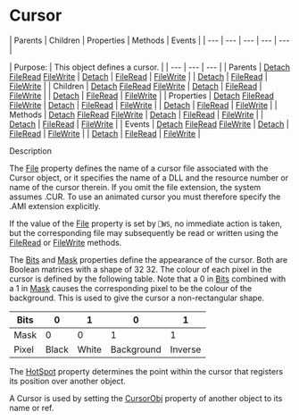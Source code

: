




<h1 class="heading"><span class="name">Cursor</span></h1>
| Parents | Children | Properties | Methods | Events |
| --- | --- | --- | --- | ---  |

| Purpose: | This object defines a cursor. |
| --- | --- | ---  |
| Parents | [Detach](../a-z/detach.md) [FileRead](../a-z/fileread.md) [FileWrite](../a-z/filewrite.md) | [Detach](../a-z/detach.md) | [FileRead](../a-z/fileread.md) | [FileWrite](../a-z/filewrite.md) |
| [Detach](../a-z/detach.md) | [FileRead](../a-z/fileread.md) | [FileWrite](../a-z/filewrite.md) |
| Children | [Detach](../a-z/detach.md) [FileRead](../a-z/fileread.md) [FileWrite](../a-z/filewrite.md) | [Detach](../a-z/detach.md) | [FileRead](../a-z/fileread.md) | [FileWrite](../a-z/filewrite.md) |
| [Detach](../a-z/detach.md) | [FileRead](../a-z/fileread.md) | [FileWrite](../a-z/filewrite.md) |
| Properties | [Detach](../a-z/detach.md) [FileRead](../a-z/fileread.md) [FileWrite](../a-z/filewrite.md) | [Detach](../a-z/detach.md) | [FileRead](../a-z/fileread.md) | [FileWrite](../a-z/filewrite.md) |
| [Detach](../a-z/detach.md) | [FileRead](../a-z/fileread.md) | [FileWrite](../a-z/filewrite.md) |
| Methods | [Detach](../a-z/detach.md) [FileRead](../a-z/fileread.md) [FileWrite](../a-z/filewrite.md) | [Detach](../a-z/detach.md) | [FileRead](../a-z/fileread.md) | [FileWrite](../a-z/filewrite.md) |
| [Detach](../a-z/detach.md) | [FileRead](../a-z/fileread.md) | [FileWrite](../a-z/filewrite.md) |
| Events | [Detach](../a-z/detach.md) [FileRead](../a-z/fileread.md) [FileWrite](../a-z/filewrite.md) | [Detach](../a-z/detach.md) | [FileRead](../a-z/fileread.md) | [FileWrite](../a-z/filewrite.md) |
| [Detach](../a-z/detach.md) | [FileRead](../a-z/fileread.md) | [FileWrite](../a-z/filewrite.md) |


Description


The [File](../a-z/file.md) property defines the name of a cursor file associated with the Cursor object, or it specifies the name of a DLL and the resource number or name of the cursor therein. If you omit the file extension, the system assumes .CUR. To use an animated cursor you must therefore specify the .AMI extension explicitly.



If the value of the [File](../a-z/file.md) property is set by `⎕WS`, no immediate action is taken, but the corresponding file may subsequently be read or written using the [FileRead](../a-z/fileread.md) or [FileWrite](../a-z/filewrite.md) methods.


The [Bits](../a-z/bits.md) and [Mask](../a-z/mask.md) properties define the appearance of the cursor. Both are Boolean matrices with a shape of 32  32. The colour of each pixel in the cursor is defined by the following table. Note that a 0 in [Bits](../a-z/bits.md) combined with a 1 in [Mask](../a-z/mask.md) causes the corresponding pixel to be the colour of the background. This is used to give the cursor a non-rectangular shape.

| Bits | 0 | 1 | 0 | 1 |
| --- | --- | --- | --- | ---  |
| Mask | 0 | 0 | 1 | 1 |
| Pixel | Black | White | Background | Inverse |


The [HotSpot](../a-z/hotspot.md) property determines the point within the cursor that registers its position over another object.


A Cursor is used by setting the [CursorObj](../a-z/cursorobj.md) property of another object to its name or ref.


